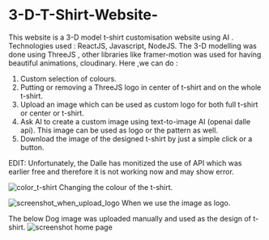 ﻿# 3-D-T-Shirt-Website-
This website is a 3-D model t-shirt customisation website using AI .
Technologies used : ReactJS, Javascript, NodeJS.
The 3-D modelling was done using ThreeJS , other libraries like framer-motion was used for having beautiful animations, cloudinary. 
Here ,we can do :
1. Custom selection of colours.
2. Putting or removing a ThreeJS logo in center of t-shirt and on the whole t-shirt.
3. Upload an image which can be used as custom logo for both full t-shirt or center or t-shirt.
4. Ask AI  to create a custom image using text-to-image AI (openai dalle api). This image can be used as logo or the pattern as well.
5. Download the image of the designed t-shirt by just a simple click or a button.

EDIT: Unfortunately, the Dalle has monitized the use of API which was earlier free and therefore it is not working now and may show error.

![color_t-shirt](https://github.com/RajveerHayer09/3-D-T-Shirt-Website-/assets/91181106/f5e83769-6e3e-4338-b75b-2d335d895679)
Changing the colour of the t-shirt.


![screenshot_when_upload_logo](https://github.com/RajveerHayer09/3-D-T-Shirt-Website-/assets/91181106/a145cb6e-f14b-4cf7-afb2-ab699c5b6d2f)
When we use the image as logo.

The below Dog image was uploaded manually and used as the design of t-shirt.
![screenshot home page](https://github.com/RajveerHayer09/3-D-T-Shirt-Website-/assets/91181106/d1def0fd-1011-433a-a59f-7122950ca60b)
